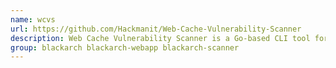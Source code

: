 ```yaml
---
name: wcvs
url: https://github.com/Hackmanit/Web-Cache-Vulnerability-Scanner
description: Web Cache Vulnerability Scanner is a Go-based CLI tool for testing for web cache poisoning.
group: blackarch blackarch-webapp blackarch-scanner
---
```

